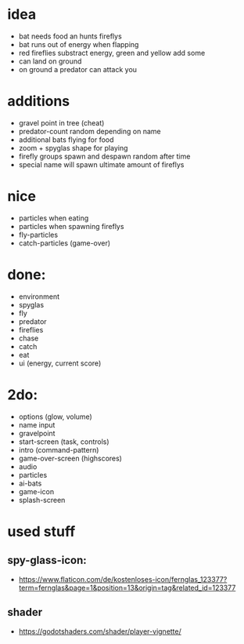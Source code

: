 # idea
- bat needs food an hunts fireflys
- bat runs out of energy when flapping
- red fireflies substract energy, green and yellow add some
- can land on ground
- on ground a predator can attack you

# additions
- gravel point in tree (cheat)
- predator-count random depending on name
- additional bats flying for food
- zoom + spyglas shape for playing
- firefly groups spawn and despawn random after time
- special name will spawn ultimate amount of fireflys

# nice
- particles when eating
- particles when spawning fireflys
- fly-particles
- catch-particles (game-over)

# done:
- environment
- spyglas
- fly
- predator
- fireflies
- chase
- catch
- eat
- ui (energy, current score)

# 2do:
- options (glow, volume)
- name input
- gravelpoint
- start-screen (task, controls)
- intro (command-pattern)
- game-over-screen (highscores)
- audio
- particles
- ai-bats
- game-icon
- splash-screen

# used stuff
## spy-glass-icon:
- https://www.flaticon.com/de/kostenloses-icon/fernglas_123377?term=fernglas&page=1&position=13&origin=tag&related_id=123377
## shader
- https://godotshaders.com/shader/player-vignette/
